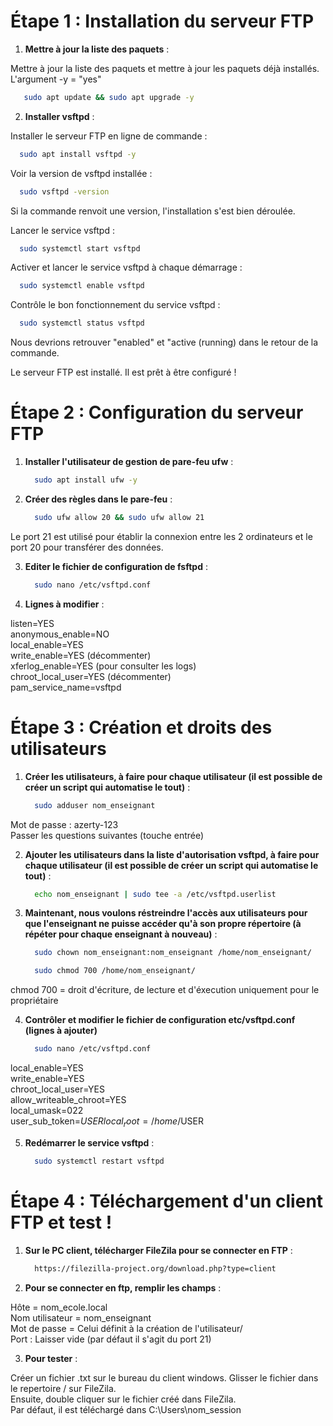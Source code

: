 # **Étape 1 : Installation du serveur FTP**

1. **Mettre à jour la liste des paquets** :

Mettre à jour la liste des paquets et mettre à jour les paquets déjà installés.  
L'argument -y = "yes"
```bash
   sudo apt update && sudo apt upgrade -y
```

2. **Installer vsftpd** :

Installer le serveur FTP en ligne de commande :
   ```bash
     sudo apt install vsftpd -y
   ```

Voir la version de vsftpd installée :
   ```bash
     sudo vsftpd -version
   ```
Si la commande renvoit une version, l'installation s'est bien déroulée. 

Lancer le service vsftpd :
   ```bash
     sudo systemctl start vsftpd
   ```

Activer et lancer le service vsftpd à chaque démarrage :
   ```bash
     sudo systemctl enable vsftpd
   ```

Contrôle le bon fonctionnement du service vsftpd :
   ```bash
     sudo systemctl status vsftpd
   ```
Nous devrions retrouver "enabled" et "active (running) dans le retour de la commande.

Le serveur FTP est installé. Il est prêt à être configuré !
     

# **Étape 2 : Configuration du serveur FTP**

1. **Installer l'utilisateur de gestion de pare-feu ufw**  :

   ```bash
     sudo apt install ufw -y
   ```

2. **Créer des règles dans le pare-feu** :

   ```bash
     sudo ufw allow 20 && sudo ufw allow 21
   ```
Le port 21 est utilisé pour établir la connexion entre les 2 ordinateurs et le port 20 pour transférer des données.  

3. **Editer le fichier de configuration de fsftpd** :

   ```bash
     sudo nano /etc/vsftpd.conf
   ```

4. **Lignes à modifier** :

listen=YES  
anonymous_enable=NO  
local_enable=YES  
write_enable=YES (décommenter)  
xferlog_enable=YES (pour consulter les logs)  
chroot_local_user=YES (décommenter)  
pam_service_name=vsftpd  

# **Étape 3 : Création et droits des utilisateurs**

1. **Créer les utilisateurs, à faire pour chaque utilisateur (il est possible de créer un script qui automatise le tout)** :

   ```bash
     sudo adduser nom_enseignant
   ```
Mot de passe : azerty-123  
Passer les questions suivantes (touche entrée)

2. **Ajouter les utilisateurs dans la liste d'autorisation vsftpd, à faire pour chaque utilisateur (il est possible de créer un script qui automatise le tout)** :
 
   ```bash
     echo nom_enseignant | sudo tee -a /etc/vsftpd.userlist
   ```

3. **Maintenant, nous voulons réstreindre l'accès aux utilisateurs pour que l'enseignant ne puisse accéder qu'à son propre répertoire (à répéter pour chaque enseignant à nouveau)** :

   ```bash
     sudo chown nom_enseignant:nom_enseignant /home/nom_enseignant/
   ```
   ```bash
     sudo chmod 700 /home/nom_enseignant/
   ```
chmod 700 = droit d'écriture, de lecture et d'éxecution uniquement pour le propriétaire

4. **Contrôler et modifier le fichier de configuration etc/vsftpd.conf (lignes à ajouter)**
 
   ```bash
     sudo nano /etc/vsftpd.conf
   ```
local_enable=YES  
write_enable=YES  
chroot_local_user=YES  
allow_writeable_chroot=YES  
local_umask=022  
user_sub_token=$USER  
local_root=/home/$USER  

5. **Redémarrer le service vsftpd** :
   
   ```bash
     sudo systemctl restart vsftpd
   ```

# **Étape 4 : Téléchargement d'un client FTP et test !**

1. **Sur le PC client, télécharger FileZila pour se connecter en FTP** :

   ```bash
     https://filezilla-project.org/download.php?type=client
   ```

2. **Pour se connecter en ftp, remplir les champs** :

Hôte = nom_ecole.local  
Nom utilisateur = nom_enseignant  
Mot de passe = Celui définit à la création de l'utilisateur/  
Port : Laisser vide (par défaut il s'agit du port 21)  

3. **Pour tester** :

Créer un fichier .txt sur le bureau du client windows. 
Glisser le fichier dans le repertoire / sur FileZila.  
Ensuite, double cliquer sur le fichier créé dans FileZila.  
Par défaut, il est téléchargé dans C:\Users\nom_session  
